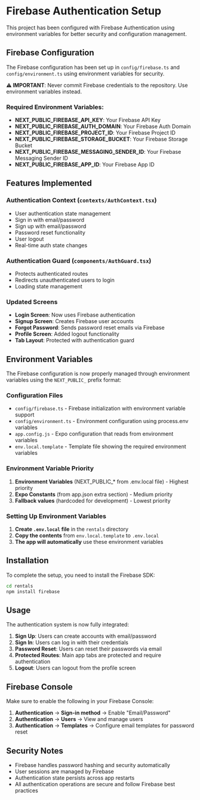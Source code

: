 # Firebase Authentication Setup

This project has been configured with Firebase Authentication using environment variables for better security and configuration management.

## Firebase Configuration

The Firebase configuration has been set up in `config/firebase.ts` and `config/environment.ts` using environment variables for security.

**⚠️ IMPORTANT**: Never commit Firebase credentials to the repository. Use environment variables instead.

### Required Environment Variables:
- **NEXT_PUBLIC_FIREBASE_API_KEY**: Your Firebase API Key
- **NEXT_PUBLIC_FIREBASE_AUTH_DOMAIN**: Your Firebase Auth Domain
- **NEXT_PUBLIC_FIREBASE_PROJECT_ID**: Your Firebase Project ID
- **NEXT_PUBLIC_FIREBASE_STORAGE_BUCKET**: Your Firebase Storage Bucket
- **NEXT_PUBLIC_FIREBASE_MESSAGING_SENDER_ID**: Your Firebase Messaging Sender ID
- **NEXT_PUBLIC_FIREBASE_APP_ID**: Your Firebase App ID

## Features Implemented

### Authentication Context (`contexts/AuthContext.tsx`)
- User authentication state management
- Sign in with email/password
- Sign up with email/password
- Password reset functionality
- User logout
- Real-time auth state changes

### Authentication Guard (`components/AuthGuard.tsx`)
- Protects authenticated routes
- Redirects unauthenticated users to login
- Loading state management

### Updated Screens
- **Login Screen**: Now uses Firebase authentication
- **Signup Screen**: Creates Firebase user accounts
- **Forgot Password**: Sends password reset emails via Firebase
- **Profile Screen**: Added logout functionality
- **Tab Layout**: Protected with authentication guard

## Environment Variables

The Firebase configuration is now properly managed through environment variables using the `NEXT_PUBLIC_` prefix format:

### Configuration Files
- `config/firebase.ts` - Firebase initialization with environment variable support
- `config/environment.ts` - Environment configuration using process.env variables
- `app.config.js` - Expo configuration that reads from environment variables
- `env.local.template` - Template file showing the required environment variables

### Environment Variable Priority
1. **Environment Variables** (NEXT_PUBLIC_* from .env.local file) - Highest priority
2. **Expo Constants** (from app.json extra section) - Medium priority
3. **Fallback values** (hardcoded for development) - Lowest priority

### Setting Up Environment Variables

1. **Create `.env.local` file** in the `rentals` directory
2. **Copy the contents** from `env.local.template` to `.env.local`
3. **The app will automatically** use these environment variables

## Installation

To complete the setup, you need to install the Firebase SDK:

```bash
cd rentals
npm install firebase
```

## Usage

The authentication system is now fully integrated:

1. **Sign Up**: Users can create accounts with email/password
2. **Sign In**: Users can log in with their credentials
3. **Password Reset**: Users can reset their passwords via email
4. **Protected Routes**: Main app tabs are protected and require authentication
5. **Logout**: Users can logout from the profile screen

## Firebase Console

Make sure to enable the following in your Firebase Console:

1. **Authentication** → **Sign-in method** → Enable "Email/Password"
2. **Authentication** → **Users** → View and manage users
3. **Authentication** → **Templates** → Configure email templates for password reset

## Security Notes

- Firebase handles password hashing and security automatically
- User sessions are managed by Firebase
- Authentication state persists across app restarts
- All authentication operations are secure and follow Firebase best practices
